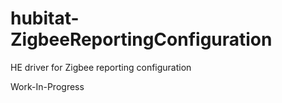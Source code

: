 # hubitat-ZigbeeReportingConfiguration
HE driver for Zigbee reporting configuration

Work-In-Progress
